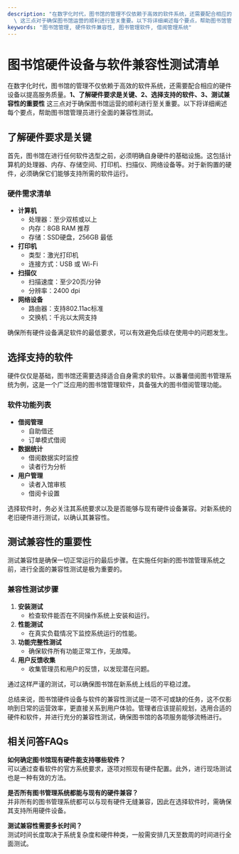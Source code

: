 ```yaml
---
description: "在数字化时代，图书馆的管理不仅依赖于高效的软件系统，还需要配合相应的硬件设备以提高服务质量。**1、了解硬件要求是关键、2、选择支持的软件、3、测试兼容性的重要性**\
  \ 这三点对于确保图书馆运营的顺利进行至关重要。以下将详细阐述每个要点，帮助图书馆管理员进行全面的兼容性测试。"
keywords: "图书馆管理, 硬件软件兼容性, 图书管理软件, 借阅管理系统"
---
```

# 图书馆硬件设备与软件兼容性测试清单

在数字化时代，图书馆的管理不仅依赖于高效的软件系统，还需要配合相应的硬件设备以提高服务质量。**1、了解硬件要求是关键、2、选择支持的软件、3、测试兼容性的重要性** 这三点对于确保图书馆运营的顺利进行至关重要。以下将详细阐述每个要点，帮助图书馆管理员进行全面的兼容性测试。

## 了解硬件要求是关键

首先，图书馆在进行任何软件选型之前，必须明确自身硬件的基础设施。这包括计算机的处理器、内存、存储空间、打印机、扫描仪、网络设备等。对于新购置的硬件，必须确保它们能够支持所需的软件运行。

### 硬件需求清单

- **计算机**
  - 处理器：至少双核或以上
  - 内存：8GB RAM 推荐
  - 存储：SSD硬盘，256GB 最低
- **打印机**
  - 类型：激光打印机
  - 连接方式：USB 或 Wi-Fi
- **扫描仪**
  - 扫描速度：至少20页/分钟
  - 分辨率：2400 dpi 
- **网络设备**
  - 路由器：支持802.11ac标准
  - 交换机：千兆以太网支持

确保所有硬件设备满足软件的最低要求，可以有效避免后续在使用中的问题发生。

## 选择支持的软件

硬件仅仅是基础，图书馆还需要选择适合自身需求的软件。以番薯借阅图书管理系统为例，这是一个广泛应用的图书馆管理软件，具备强大的图书借阅管理功能。

### 软件功能列表

- **借阅管理**
  - 自助借还
  - 订单模式借阅
- **数据统计**
  - 借阅数据实时监控
  - 读者行为分析
- **用户管理**
  - 读者入馆审核
  - 借阅卡设置

选择软件时，务必关注其系统要求以及是否能够与现有硬件设备兼容。对新系统的老旧硬件进行测试，以确认其兼容性。

## 测试兼容性的重要性

测试兼容性是确保一切正常运行的最后步骤。在实施任何新的图书馆管理系统之前，进行全面的兼容性测试是极为重要的。

### 兼容性测试步骤

1. **安装测试**
   - 检查软件能否在不同操作系统上安装和运行。
2. **性能测试**
   - 在真实负载情况下监控系统运行的性能。
3. **功能完整性测试**
   - 确保软件所有功能正常工作，无故障。
4. **用户反馈收集**
   - 收集管理员和用户的反馈，以发现潜在问题。

通过这样严谨的测试，可以确保图书馆在新系统上线后的平稳过渡。

总结来说，图书馆硬件设备与软件的兼容性测试是一项不可或缺的任务，这不仅影响到日常的运营效率，更直接关系到用户体验。管理者应该提前规划，选用合适的硬件和软件，并进行充分的兼容性测试，确保图书馆的各项服务能够流畅进行。

## 相关问答FAQs

**如何确定图书馆现有硬件能支持哪些软件？**  
可以通过查看软件的官方系统要求，逐项对照现有硬件配置。此外，进行现场测试也是一种有效的方法。

**是否所有图书管理系统都能与现有的硬件兼容？**  
并非所有的图书管理系统都可以与现有硬件无缝兼容，因此在选择软件时，需确保其支持所用硬件设备。

**测试兼容性需要多长时间？**  
测试时间长度取决于系统复杂度和硬件种类，一般需安排几天至数周的时间进行全面测试。
